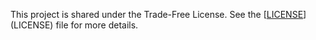 


This project is shared under the Trade-Free License. See the [[LICENSE](https://github.com/danieldanielides/AI-Prompts/blob/main/LICENSE.md)](LICENSE) file for more details.

